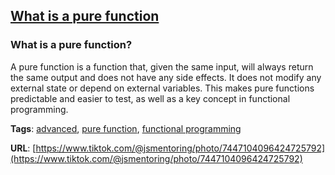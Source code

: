 ## [What is a pure function](#what-is-a-pure-function)

### What is a pure function?

A pure function is a function that, given the same input, will always return the same output and does not have any side effects. It does not modify any external state or depend on external variables. This makes pure functions predictable and easier to test, as well as a key concept in functional programming.

**Tags**: [advanced](./level/advanced), [pure function](./theme/pure_function), [functional programming](./theme/functional_programming)

**URL**: [https://www.tiktok.com/@jsmentoring/photo/7447104096424725792](https://www.tiktok.com/@jsmentoring/photo/7447104096424725792)
